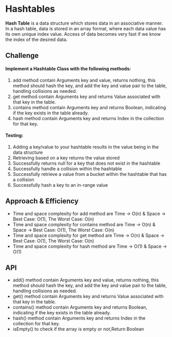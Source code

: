 # Hashtables
<!-- Short summary or background information -->
**Hash Table** is a data structure which stores data in an associative manner. In a hash table, data is stored in an array format, where each data value has its own unique index value. Access of data becomes very fast if we know the index of the desired data.
## Challenge
<!-- Description of the challenge -->
#### Implement a Hashtable Class with the following methods:
1. add method contain Arguments key and value, returns nothing, this method should hash the key, and add the key and value pair to the table, handling collisions as needed.
2. get method contain Arguments key and returns  Value associated with that key in the table.
3. contains method contain Arguments key and returns Boolean, indicating if the key exists in the table already.
4. hash method contain Arguments key and returns Index in the collection for that key.
#### Testing:
1. Adding a key/value to your hashtable results in the value being in the data structure
2. Retrieving based on a key returns the value stored
3. Successfully returns null for a key that does not exist in the hashtable 
4. Successfully handle a collision within the hashtable 
5. Successfully retrieve a value from a bucket within the hashtable that has a collision 
6. Successfully hash a key to an in-range value
## Approach & Efficiency
<!-- What approach did you take? Why? What is the Big O space/time for this approach? -->

* Time and space complexity for add method are Time -> O(n) & Space -> Best Case: O(1), The Worst Case: O(n)
* Time and space complexity for contains method are Time -> O(n) & Space -> Best Case: O(1), The Worst Case: O(n)
* Time and space complexity for get method are Time -> O(n) & Space -> Best Case: O(1), The Worst Case: O(n)
* Time and space complexity for hash method are Time -> O(1) & Space ->  O(1)

## API
<!-- Description of each method publicly available in each of your hashtable -->

* add() method contain Arguments key and value, returns nothing, this method should hash the key, and add the key and value pair to the table, handling collisions as needed.
* get() method contain Arguments key and returns  Value associated with that key in the table. 
* contains() method contain Arguments key and returns Boolean, indicating if the key exists in the table already.
* hash() method contain Arguments key and returns Index in the collection for that key.
* isEmpty() to check if the array is empty or not,Return Boolean 